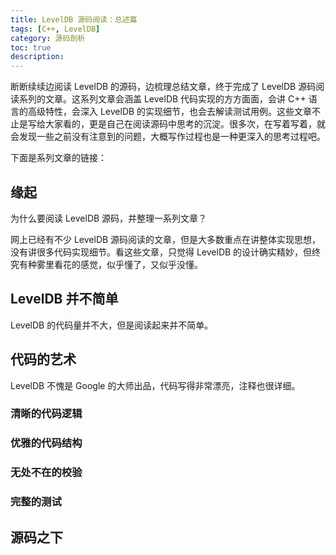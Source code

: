```yaml
---
title: LevelDB 源码阅读：总述篇
tags: [C++, LevelDB]
category: 源码剖析
toc: true
description: 
---
```


断断续续边阅读 LevelDB 的源码，边梳理总结文章，终于完成了 LevelDB 源码阅读系列的文章。这系列文章会涵盖 LevelDB 代码实现的方方面面，会讲 C++ 语言的高级特性，会深入 LevelDB 的实现细节，也会去解读测试用例。这些文章不止是写给大家看的，更是自己在阅读源码中思考的沉淀。很多次，在写着写着，就会发现一些之前没有注意到的问题，大概写作过程也是一种更深入的思考过程吧。

<!-- more -->
下面是系列文章的链接：



## 缘起

为什么要阅读 LevelDB 源码，并整理一系列文章？

网上已经有不少 LevelDB 源码阅读的文章，但是大多数重点在讲整体实现思想，没有讲很多代码实现细节。看这些文章，只觉得 LevelDB 的设计确实精妙，但终究有种雾里看花的感觉，似乎懂了，又似乎没懂。


## LevelDB 并不简单

LevelDB 的代码量并不大，但是阅读起来并不简单。

## 代码的艺术

LevelDB 不愧是 Google 的大师出品，代码写得非常漂亮，注释也很详细。

### 清晰的代码逻辑

### 优雅的代码结构


### 无处不在的校验

### 完整的测试

## 源码之下

